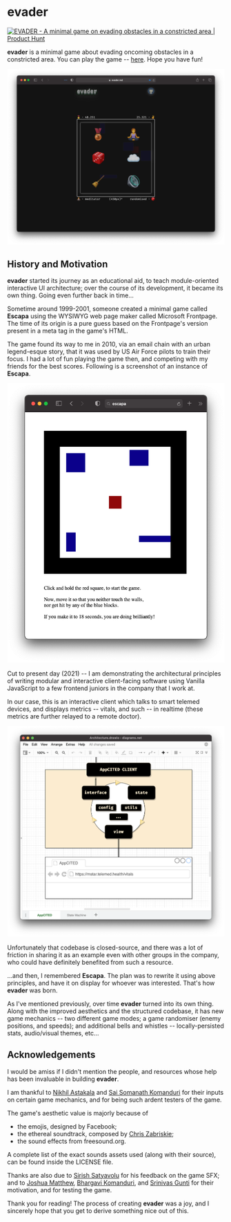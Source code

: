 # evader

<a href="https://www.producthunt.com/posts/evader?utm_source=badge-featured&utm_medium=badge&utm_souce=badge-evader" target="_blank">
  <img
    src="https://api.producthunt.com/widgets/embed-image/v1/featured.svg?post_id=315943&theme=light"
    alt="EVADER - A minimal game on evading obstacles in a constricted area | Product Hunt"
    style="width: 250px; height: 54px;" width="250" height="54"
  />
</a>

**evader** is a minimal game about evading oncoming obstacles in a constricted area. You can play the game -- [here](https://saiki-k.github.io/evader/). Hope you have fun!

<p align="center">
  <img src="misc/screenshot.png" alt="evader's Screenshot"/>
</p>

## History and Motivation

**evader** started its journey as an educational aid, to teach module-oriented interactive UI architecture; over the course of its development, it became its own thing. Going even further back in time...

Sometime around 1999-2001, someone created a minimal game called **Escapa** using the WYSIWYG web page maker called Microsoft Frontpage. The time of its origin is a pure guess based on the Frontpage's version present in a meta tag in the game's HTML.

The game found its way to me in 2010, via an email chain with an urban legend-esque story, that it was used by US Air Force pilots to train their focus. I had a lot of fun playing the game then, and competing with my friends for the best scores. Following is a screenshot of an instance of **Escapa**.

<p align="center">
  <img src="misc/escapa.png" alt="Escapa's Screenshot"/>
</p>

Cut to present day (2021) -- I am demonstrating the architectural principles of writing modular and interactive client-facing software using Vanilla JavaScript to a few frontend juniors in the company that I work at.

In our case, this is an interactive client which talks to smart telemed devices, and displays metrics -- vitals, and such -- in realtime (these metrics are further relayed to a remote doctor).

<p align="center">
  <img src="misc/architecture.png" alt="Client Architecture"/>
</p>

Unfortunately that codebase is closed-source, and there was a lot of friction in sharing it as an example even with other groups in the company, who could have definitely benefited from such a resource.

...and then, I remembered **Escapa**. The plan was to rewrite it using above principles, and have it on display for whoever was interested. That's how **evader** was born.

As I've mentioned previously, over time **evader** turned into its own thing. Along with the improved aesthetics and the structured codebase, it has new game mechanics -- two different game modes; a game randomiser (enemy positions, and speeds); and additional bells and whistles -- locally-persisted stats, audio/visual themes, etc...

## Acknowledgements

I would be amiss if I didn't mention the people, and resources whose help has been invaluable in building **evader**.

I am thankful to [Nikhil Astakala](https://github.com/nikhilism15) and [Sai Somanath Komanduri](https://github.com/saisk8) for their inputs on certain game mechanics, and for being such ardent testers of the game.

The game's aesthetic value is majorly because of

-   the emojis, designed by Facebook;
-   the ethereal soundtrack, composed by [Chris Zabriskie](https://chriszabriskie.bandcamp.com/);
-   the sound effects from freesound.org.

A complete list of the exact sounds assets used (along with their source), can be found inside the LICENSE file.

Thanks are also due to [Sirish Satyavolu](https://twitter.com/sirishsatyavolu) for his feedback on the game SFX; and to [Joshua Matthew](https://github.com/jmathew-k), [Bhargavi Komanduri](https://www.linkedin.com/in/bhargavikomanduri/), and [Srinivas Gunti](https://github.com/Itnug) for their motivation, and for testing the game.

Thank you for reading! The process of creating **evader** was a joy, and I sincerely hope that you get to derive something nice out of this.
